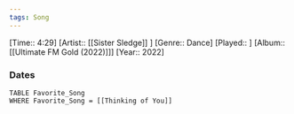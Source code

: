 ```yaml
---
tags: Song  
---
```

[Time:: 4:29]
[Artist:: [[Sister Sledge]] ]
[Genre:: Dance]
[Played:: ]
[Album:: [[Ultimate FM Gold (2022)]]]
[Year:: 2022]
### Dates
````dataview
TABLE Favorite_Song
WHERE Favorite_Song = [[Thinking of You]]
````